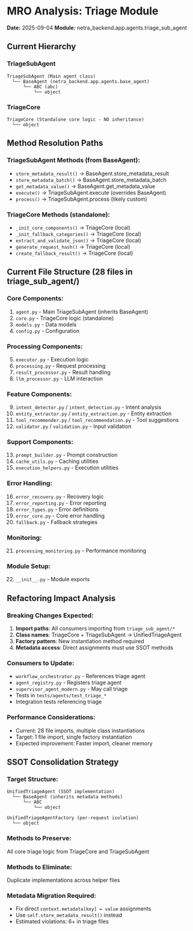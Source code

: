 # MRO Analysis: Triage Module
**Date:** 2025-09-04
**Module:** netra_backend.app.agents.triage_sub_agent

## Current Hierarchy

### TriageSubAgent
```
TriageSubAgent (Main agent class)
  └── BaseAgent (netra_backend.app.agents.base_agent) 
      └── ABC (abc)
          └── object
```

### TriageCore 
```
TriageCore (Standalone core logic - NO inheritance)
  └── object
```

## Method Resolution Paths

### TriageSubAgent Methods (from BaseAgent):
- `store_metadata_result()` → BaseAgent.store_metadata_result
- `store_metadata_batch()` → BaseAgent.store_metadata_batch  
- `get_metadata_value()` → BaseAgent.get_metadata_value
- `execute()` → TriageSubAgent.execute (overrides BaseAgent)
- `process()` → TriageSubAgent.process (likely custom)

### TriageCore Methods (standalone):
- `_init_core_components()` → TriageCore (local)
- `_init_fallback_categories()` → TriageCore (local)
- `extract_and_validate_json()` → TriageCore (local)
- `generate_request_hash()` → TriageCore (local)
- `create_fallback_result()` → TriageCore (local)

## Current File Structure (28 files in triage_sub_agent/)

### Core Components:
1. `agent.py` - Main TriageSubAgent (inherits BaseAgent)
2. `core.py` - TriageCore logic (standalone)
3. `models.py` - Data models
4. `config.py` - Configuration

### Processing Components:
5. `executor.py` - Execution logic
6. `processing.py` - Request processing
7. `result_processor.py` - Result handling
8. `llm_processor.py` - LLM interaction

### Feature Components:
9. `intent_detector.py` / `intent_detection.py` - Intent analysis
10. `entity_extractor.py` / `entity_extraction.py` - Entity extraction  
11. `tool_recommender.py` / `tool_recommendation.py` - Tool suggestions
12. `validator.py` / `validation.py` - Input validation

### Support Components:
13. `prompt_builder.py` - Prompt construction
14. `cache_utils.py` - Caching utilities
15. `execution_helpers.py` - Execution utilities

### Error Handling:
16. `error_recovery.py` - Recovery logic
17. `error_reporting.py` - Error reporting
18. `error_types.py` - Error definitions  
19. `error_core.py` - Core error handling
20. `fallback.py` - Fallback strategies

### Monitoring:
21. `processing_monitoring.py` - Performance monitoring

### Module Setup:
22. `__init__.py` - Module exports

## Refactoring Impact Analysis

### Breaking Changes Expected:
1. **Import paths**: All consumers importing from `triage_sub_agent/*` 
2. **Class names**: TriageCore + TriageSubAgent → UnifiedTriageAgent
3. **Factory pattern**: New instantiation method required
4. **Metadata access**: Direct assignments must use SSOT methods

### Consumers to Update:
- `workflow_orchestrator.py` - References triage agent
- `agent_registry.py` - Registers triage agent  
- `supervisor_agent_modern.py` - May call triage
- Tests in `tests/agents/test_triage_*`
- Integration tests referencing triage

### Performance Considerations:
- Current: 28 file imports, multiple class instantiations
- Target: 1 file import, single factory instantiation
- Expected improvement: Faster import, cleaner memory

## SSOT Consolidation Strategy

### Target Structure:
```
UnifiedTriageAgent (SSOT implementation)
  └── BaseAgent (inherits metadata methods)
      └── ABC
          └── object

UnifiedTriageAgentFactory (per-request isolation)
  └── object
```

### Methods to Preserve:
All core triage logic from TriageCore and TriageSubAgent

### Methods to Eliminate:
Duplicate implementations across helper files

### Metadata Migration Required:
- Fix direct `context.metadata[key] = value` assignments
- Use `self.store_metadata_result()` instead
- Estimated violations: 6+ in triage files